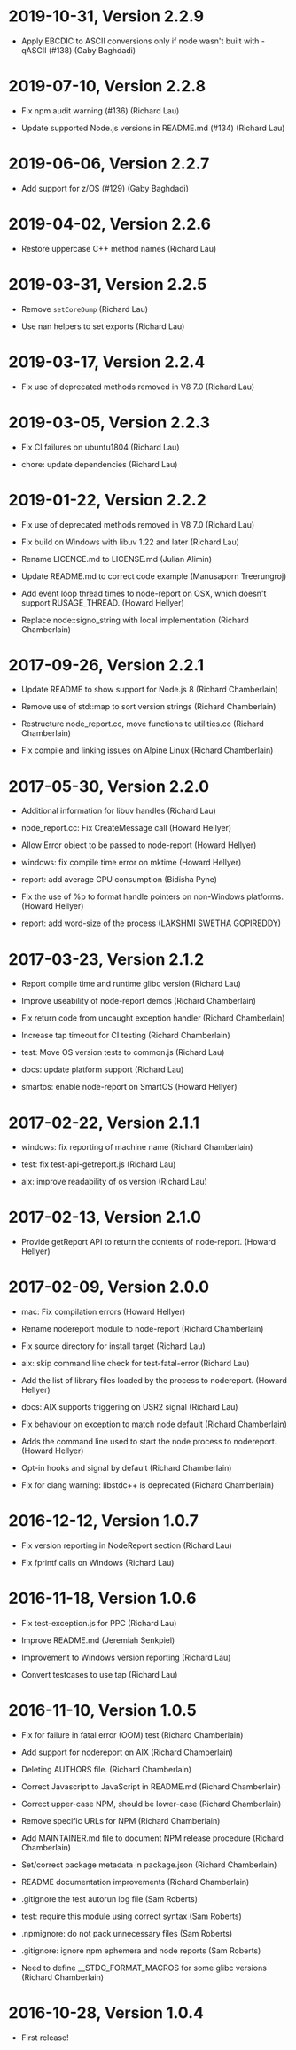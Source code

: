 2019-10-31, Version 2.2.9
=========================

 * Apply EBCDIC to ASCII conversions only if node wasn't built with -qASCII (#138) (Gaby Baghdadi)


2019-07-10, Version 2.2.8
=========================

 * Fix npm audit warning (#136) (Richard Lau)

 * Update supported Node.js versions in README.md (#134) (Richard Lau)


2019-06-06, Version 2.2.7
=========================

 * Add support for z/OS (#129) (Gaby Baghdadi)


2019-04-02, Version 2.2.6
=========================

 * Restore uppercase C++ method names (Richard Lau)


2019-03-31, Version 2.2.5
=========================

 * Remove `setCoreDump` (Richard Lau)

 * Use nan helpers to set exports (Richard Lau)


2019-03-17, Version 2.2.4
=========================

 * Fix use of deprecated methods removed in V8 7.0 (Richard Lau)


2019-03-05, Version 2.2.3
=========================

 * Fix CI failures on ubuntu1804 (Richard Lau)

 * chore: update dependencies (Richard Lau)


2019-01-22, Version 2.2.2
=========================

 * Fix use of deprecated methods removed in V8 7.0 (Richard Lau)

 * Fix build on Windows with libuv 1.22 and later (Richard Lau)

 * Rename LICENCE.md to LICENSE.md (Julian Alimin)

 * Update README.md to correct code example (Manusaporn Treerungroj)

 * Add event loop thread times to node-report on OSX, which doesn't support RUSAGE_THREAD. (Howard Hellyer)

 * Replace node::signo_string with local implementation (Richard Chamberlain)


2017-09-26, Version 2.2.1
=========================

 * Update README to show support for Node.js 8 (Richard Chamberlain)

 * Remove use of std::map to sort version strings (Richard Chamberlain)

 * Restructure node_report.cc, move functions to utilities.cc (Richard Chamberlain)

 * Fix compile and linking issues on Alpine Linux (Richard Chamberlain)


2017-05-30, Version 2.2.0
=========================

 * Additional information for libuv handles (Richard Lau)

 * node_report.cc: Fix CreateMessage call (Howard Hellyer)

 * Allow Error object to be passed to node-report (Howard Hellyer)

 * windows: fix compile time error on mktime (Howard Hellyer)

 * report: add average CPU consumption (Bidisha Pyne)

 * Fix the use of %p to format handle pointers on non-Windows platforms. (Howard Hellyer)

 * report: add word-size of the process (LAKSHMI SWETHA GOPIREDDY)


2017-03-23, Version 2.1.2
=========================

 * Report compile time and runtime glibc version (Richard Lau)

 * Improve useability of node-report demos (Richard Chamberlain)

 * Fix return code from uncaught exception handler (Richard Chamberlain)

 * Increase tap timeout for CI testing (Richard Chamberlain)

 * test: Move OS version tests to common.js (Richard Lau)

 * docs: update platform support (Richard Lau)

 * smartos: enable node-report on SmartOS (Howard Hellyer)


2017-02-22, Version 2.1.1
=========================

 * windows: fix reporting of machine name (Richard Chamberlain)

 * test: fix test-api-getreport.js (Richard Lau)

 * aix: improve readability of os version (Richard Lau)


2017-02-13, Version 2.1.0
=========================

 * Provide getReport API to return the contents of node-report. (Howard Hellyer)


2017-02-09, Version 2.0.0
=========================

 * mac: Fix compilation errors (Howard Hellyer)

 * Rename nodereport module to node-report (Richard Chamberlain)

 * Fix source directory for install target (Richard Lau)

 * aix: skip command line check for test-fatal-error (Richard Lau)

 * Add the list of library files loaded by the process to nodereport. (Howard Hellyer)

 * docs: AIX supports triggering on USR2 signal (Richard Lau)

 * Fix behaviour on exception to match node default (Richard Chamberlain)

 * Adds the command line used to start the node process to nodereport. (Howard Hellyer)

 * Opt-in hooks and signal by default (Richard Chamberlain)

 * Fix for clang warning: libstdc++ is deprecated (Richard Chamberlain)


2016-12-12, Version 1.0.7
=========================

 * Fix version reporting in NodeReport section (Richard Lau)

 * Fix fprintf calls on Windows (Richard Lau)


2016-11-18, Version 1.0.6
=========================

 * Fix test-exception.js for PPC (Richard Lau)

 * Improve README.md (Jeremiah Senkpiel)

 * Improvement to Windows version reporting (Richard Lau)

 * Convert testcases to use tap (Richard Lau)


2016-11-10, Version 1.0.5
=========================

 * Fix for failure in fatal error (OOM) test (Richard Chamberlain)

 * Add support for nodereport on AIX (Richard Chamberlain)

 * Deleting AUTHORS file. (Richard Chamberlain)

 * Correct Javascript to JavaScript in README.md (Richard Chamberlain)

 * Correct upper-case NPM, should be lower-case (Richard Chamberlain)

 * Remove specific URLs for NPM (Richard Chamberlain)

 * Add MAINTAINER.md file to document NPM release procedure (Richard Chamberlain)

 * Set/correct package metadata in package.json (Richard Chamberlain)

 * README documentation improvements (Richard Chamberlain)

 * .gitignore the test autorun log file (Sam Roberts)

 * test: require this module using correct syntax (Sam Roberts)

 * .npmignore: do not pack unnecessary files (Sam Roberts)

 * .gitignore: ignore npm ephemera and node reports (Sam Roberts)

 * Need to define __STDC_FORMAT_MACROS for some glibc versions (Richard Chamberlain)


2016-10-28, Version 1.0.4
=========================

 * First release!
